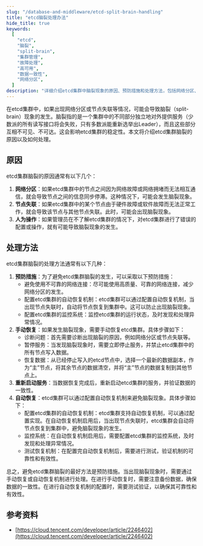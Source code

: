 ```yaml
---
slug: "/database-and-middleware/etcd-split-brain-handling"
title: "etcd脑裂处理办法"
hide_title: true
keywords:
  [
    "etcd",
    "脑裂",
    "split-brain",
    "集群管理",
    "故障处理",
    "高可用",
    "数据一致性",
    "网络分区",
  ]
description: "详细介绍etcd集群中脑裂现象的原因、预防措施和处理方法，包括网络分区、节点失联等场景的解决方案"
---
```


在etcd集群中，如果出现网络分区或节点失联等情况，可能会导致脑裂（split-brain）现象的发生。脑裂指的是一个集群中的不同部分独立地对外提供服务（少数派的所有读写接口将会失败，只有多数派能重新选举出Leader），而且这些部分互相不可见、不可达。这会影响etcd集群的稳定性。本文将介绍etcd集群脑裂的原因以及如何处理。

## 原因

etcd集群脑裂的原因通常有以下几个：

1.  **网络分区**：如果etcd集群中的节点之间因为网络故障或网络拥堵而无法相互通信，就会导致节点之间的信息同步停滞。这种情况下，可能会发生脑裂现象。
2.  **节点失联**：如果etcd集群中的某个节点由于硬件故障或软件故障而无法正常工作，就会导致该节点与其他节点失联。此时，可能会出现脑裂现象。
3.  **人为操作**：如果管理员在不了解etcd集群的情况下，对etcd集群进行了错误的配置或操作，就有可能导致脑裂现象的发生。

## 处理方法

etcd集群脑裂的处理方法通常有以下几种：

1.  **预防措施**：为了避免etcd集群脑裂的发生，可以采取以下预防措施：
    *   避免使用不可靠的网络连接：尽可能使用高质量、可靠的网络连接，减少网络分区的发生。
    *   配置etcd集群的自动恢复机制：etcd集群可以通过配置自动恢复机制，当出现节点失联时，自动将节点恢复到集群中。这可以防止出现脑裂现象。
    *   配置etcd集群的监控系统：监控etcd集群的运行状态，及时发现和处理异常情况。
2.  **手动恢复**：如果发生脑裂现象，需要手动恢复etcd集群。具体步骤如下：
    *   诊断问题：首先需要诊断出现脑裂的原因，例如网络分区或节点失联等。
    *   暂停服务：当发现脑裂现象时，需要立即停止服务，并禁止etcd集群中的所有节点写入数据。
    *   恢复数据：从已经停止写入的etcd节点中，选择一个最新的数据副本，作为“主”节点，将其余节点的数据清空，并将“主”节点的数据复制到其他节点上。
3.  **重新启动服务**：当数据恢复完成后，重新启动etcd集群的服务，并验证数据的一致性。
4.  **自动恢复**：etcd集群可以通过配置自动恢复机制来避免脑裂现象。具体步骤如下：
    *   配置etcd集群的自动恢复机制：etcd集群支持自动恢复机制，可以通过配置实现。在自动恢复机制启用后，当出现节点失联时，etcd集群会自动将节点恢复到集群中，避免脑裂现象的发生。
    *   监控系统：在自动恢复机制启用后，需要配置etcd集群的监控系统，及时发现和处理异常情况。
    *   测试恢复机制：在配置完自动恢复机制后，需要进行测试，验证机制的可靠性和有效性。

总之，避免etcd集群脑裂的最好方法是预防措施。当出现脑裂现象时，需要通过手动恢复或自动恢复机制进行处理。在进行手动恢复时，需要注意备份数据，确保数据的一致性。在进行自动恢复机制的配置时，需要测试验证，以确保其可靠性和有效性。

## 参考资料

*   [https://cloud.tencent.com/developer/article/2246402](https://cloud.tencent.com/developer/article/2246402)

